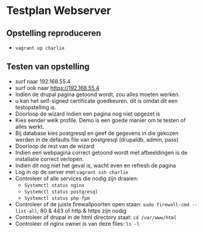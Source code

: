 # Testplan Webserver
## Opstelling reproduceren
- `vagrant up charlie`
## Testen van opstelling
- surf naar 192.168.55.4
- surf ook naar https://192.168.55.4
- Indien de drupal pagina getoond wordt, zou alles moeten werken.
- u kan het self-signed certificate goedkeuren. dit is omdat dit een testopstelling is.
- Doorloop de wizard indien een pagina nog niet opgezet is
- Kies eender welk profile. Demo is een goede manier om te testen of alles werkt.
- Bij database kies postgresql en geef de gegevens in die gekozen werden in de defaults file van postgresql (drupaldb, admin, pass)
- Doorloop de rest van de wizard
- Indien een webpagina correct getoond wordt met afbeeldingen is de installatie correct verlopen.
- Indien dit nog niet het geval is, wacht even en refresh de pagina
- Log in op de server met `vagrant ssh charlie`
- Controleer of alle services die nodig zijn draaien:
    - `Systemctl status nginx`
    - `Systemctl status postgresql`  
    - `Systemctl status php-fpm`
- Controleer of de juiste firewallpoorten open staan: `sudo firewall-cmd --list-all`, 80 & 443 of http & https zijn nodig
- Controleer of drupal in de html directory staat: `cd /var/www/html `
- Controleer of nginx owner is van deze files: `ls -l`